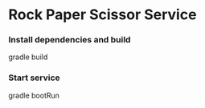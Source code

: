 # Rock Paper Scissor Service

### Install dependencies and build
gradle build

### Start service
gradle bootRun

